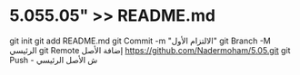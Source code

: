 # 5.055.05" >> README.md 
git init 
git add README.md 
git Commit -m "الالتزام الأول" 
git Branch -M الرئيسي 
git Remote إضافة الأصل https://github.com/Nadermoham/5.05.git
 git Push - ش الأصل الرئيسي

